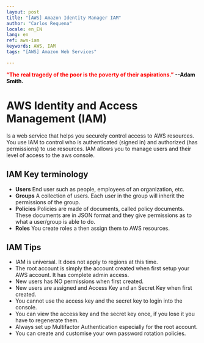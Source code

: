 ```yaml
---
layout: post
title: "[AWS] Amazon Identity Manager IAM"
author: "Carlos Requena"
locale: en_EN
lang: en
ref: aws-iam
keywords: AWS, IAM
tags: "[AWS] Amazon Web Services"

---
```


<span style="color:red">**“The real tragedy of the poor is the poverty of their aspirations.”**</span>
<span style="color:black;font-weight: bold">--Adam Smith.</span>

# AWS Identity and Access Management (IAM) 
Is a web service that helps you securely control access to AWS resources. You use IAM to control who is authenticated (signed in) and authorized (has permissions) 
to use resources. IAM allows you to manage users and their level of access to the aws console.

## IAM Key terminology

*   **Users** End user such as people, employees of an organization, etc.    
*   **Groups** A collection of users. Each user in the group will inherit the permissions of the group.  
*   **Policies** Policies are made of documents, called policy documents. These documents are in JSON format and they give permissions as to what a user/group is able
to do.  
*   **Roles** You create roles a then assign them to AWS resources.

## IAM Tips

*   IAM is universal. It does not apply to regions at this time.
*   The root account is simply the account created when first setup your AWS account. It has complete admin access.
*   New users has NO permissions when first created.
*   New users are assigned and Access Key and an Secret Key when first created.
*   You cannot use the access key and the secret key to login into the console.
*   You can view the access key and the secret key once, if you lose it you have to regenerate them.
*   Always set up Multifactor Authentication especially for the root account.
*   You can create and customise your own password rotation policies.
